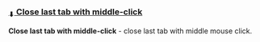 ### [<sub>⬇</sub> Close last tab with middle-click](https://github.com/JustOff/clt-mclick/releases)

**Close last tab with middle-click** - close last tab with middle mouse click.
